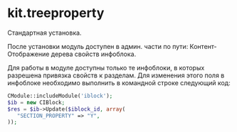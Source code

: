# kit.treeproperty

Стандартная установка.

После установки модуль доступен в админ. части по пути: Контент- Отображение дерева свойств инфоблока.


Для работы в модуле доступны только те инфоблоки, в которых разрешена привязка свойств к разделам. Для изменения этого поля в инфоблоке необходимо выполнить в командной строке следующий код:
```php
CModule::includeModule('iblock');
$ib = new CIBlock;
$res = $ib->Update($iblock_id, array(
   "SECTION_PROPERTY" => "Y",
));
```